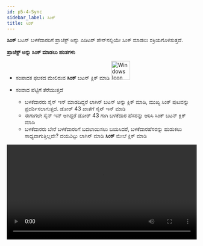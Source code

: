 ```yaml
---
id: p5-4-Sync
sidebar_label: ಸಿಂಕ್
title: ಸಿಂಕ್
---
```


**ಸಿಂಕ್** ಬಟನ್ ಬಳಕೆದಾರರಿಗೆ ಪ್ರಾಜೆಕ್ಟ್ ಅನ್ನು ಎಡಿಟರ್ ಪೇನ್‌ನಲ್ಲಿಯೇ ಸಿಂಕ್ ಮಾಡಲು ಸಕ್ರಿಯಗೊಳಿಸುತ್ತದೆ.

**ಪ್ರಾಜೆಕ್ಟ್ ಅನ್ನು ಸಿಂಕ್ ಮಾಡಲು ಹಂತಗಳು**

- ಸಂಪಾದಕ ಫಲಕದ ಮೇಲಿರುವ **ಸಿಂಕ್** ಬಟನ್ ಕ್ಲಿಕ್ ಮಾಡಿ <img src="/assets/cloudsyncbutton.png" alt="Windows Icon" width="50px"/> 

- ಸಂವಾದ ಪೆಟ್ಟಿಗೆ ತೆರೆಯುತ್ತದೆ
     - ಬಳಕೆದಾರರು ಸೈನ್ ಇನ್ ಮಾಡದಿದ್ದರೆ
        ಲಾಗಿನ್ ಬಟನ್ ಅನ್ನು ಕ್ಲಿಕ್ ಮಾಡಿ, ಮುಖ್ಯ ಸಿಂಕ್ ಪುಟವನ್ನು ಪ್ರದರ್ಶಿಸಲಾಗುತ್ತದೆ.
         ಡೋರ್ 43 ಖಾತೆಗೆ ಸೈನ್ ಇನ್ ಮಾಡಿ
     - ಈಗಾಗಲೇ ಸೈನ್ ಇನ್ ಆಗಿದ್ದರೆ
         ಡೋರ್ 43 ಗಾಗಿ ಬಳಕೆದಾರ ಹೆಸರನ್ನು ಆರಿಸಿ
         ಸಿಂಕ್ ಬಟನ್ ಕ್ಲಿಕ್ ಮಾಡಿ
     - ಬಳಕೆದಾರರು ಬೇರೆ ಬಳಕೆದಾರರಿಗೆ ಬದಲಾಯಿಸಲು ಬಯಸಿದರೆ,
         ಬಳಕೆದಾರಹೆಸರನ್ನು ಹುಡುಕಲು ಸಾಧ್ಯವಾಗುತ್ತಿಲ್ಲವೇ? ದಯವಿಟ್ಟು ಲಾಗಿನ್ ಮಾಡಿ **ಸಿಂಕ್** ಮೇಲೆ ಕ್ಲಿಕ್ ಮಾಡಿ

        
<video controls src="/0.5.5/en_project_sync.mov" width="100%" type="video/mp4"/>

